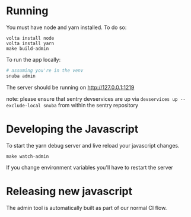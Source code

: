 # Running
You must have node and yarn installed. To do so:
```
volta install node
volta install yarn
make build-admin
```

To run the app locally:
```bash
# assuming you're in the venv
snuba admin
```

The server should be running on http://127.0.0.1:1219

note: please ensure that sentry devservices are up via `devservices up --exclude-local snuba` from within the sentry repository

# Developing the Javascript

To start the yarn debug server and live reload your javascript changes.
```
make watch-admin
```

 If you change environment variables you'll have to restart the server

# Releasing new javascript

The admin tool is automatically built as part of our normal CI flow.
